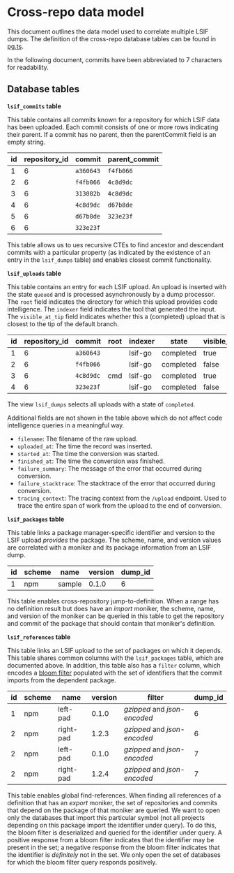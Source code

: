 # Cross-repo data model

This document outlines the data model used to correlate multiple LSIF dumps. The definition of the cross-repo database tables can be found in [pg.ts](../src/shared/models/pg.ts).

In the following document, commits have been abbreviated to 7 characters for readability.

## Database tables

**`lsif_commits` table**

This table contains all commits known for a repository for which LSIF data has been uploaded. Each commit consists of one or more rows indicating their parent. If a commit has no parent, then the parentCommit field is an empty string.

| id  | repository_id | commit    | parent_commit |
| --- | ------------- | --------- | ------------- |
| 1   | 6             | `a360643` | `f4fb066`     |
| 2   | 6             | `f4fb066` | `4c8d9dc`     |
| 3   | 6             | `313082b` | `4c8d9dc`     |
| 4   | 6             | `4c8d9dc` | `d67b8de`     |
| 5   | 6             | `d67b8de` | `323e23f`     |
| 6   | 6             | `323e23f` |               |

This table allows us to ues recursive CTEs to find ancestor and descendant commits with a particular property (as indicated by the existence of an entry in the `lsif_dumps` table) and enables closest commit functionality.

**`lsif_uploads` table**

This table contains an entry for each LSIF upload. An upload is inserted with the state `queued` and is processed asynchronously by a dump processor. The `root` field indicates the directory for which this upload provides code intelligence. The `indexer` field indicates the tool that generated the input. The `visible_at_tip` field indicates whether this a (completed) upload that is closest to the tip of the default branch.

| id  | repository_id | commit    | root | indexer | state     | visible_at_tip |
| --- | ------------- | --------- | ---- | ------- | --------- | -------------- |
| 1   | 6             | `a360643` |      | lsif-go | completed | true           |
| 2   | 6             | `f4fb066` |      | lsif-go | completed | false          |
| 3   | 6             | `4c8d9dc` | cmd  | lsif-go | completed | true           |
| 4   | 6             | `323e23f` |      | lsif-go | completed | false          |

The view `lsif_dumps` selects all uploads with a state of `completed`.

Additional fields are not shown in the table above which do not affect code intelligence queries in a meaningful way.

- `filename`: The filename of the raw upload.
- `uploaded_at`: The time the record was inserted.
- `started_at`: The time the conversion was started.
- `finished_at`: The time the conversion was finished.
- `failure_summary`: The message of the error that occurred during conversion.
- `failure_stacktrace`: The stacktrace of the error that occurred during conversion.
- `tracing_context`: The tracing context from the `/upload` endpoint. Used to trace the entire span of work from the upload to the end of conversion.

**`lsif_packages` table**

This table links a package manager-specific identifier and version to the LSIF upload _provides_ the package. The scheme, name, and version values are correlated with a moniker and its package information from an LSIF dump.

| id  | scheme | name   | version | dump_id |
| --- | ------ | ------ | ------- | ------- |
| 1   | npm    | sample | 0.1.0   | 6       |

This table enables cross-repository jump-to-definition. When a range has no definition result but does have an _import_ moniker, the scheme, name, and version of the moniker can be queried in this table to get the repository and commit of the package that should contain that moniker's definition.

**`lsif_references` table**

This table links an LSIF upload to the set of packages on which it depends. This table shares common columns with the `lsif_packages` table, which are documented above. In addition, this table also has a `filter` column, which encodes a [bloom filter](https://en.wikipedia.org/wiki/Bloom_filter) populated with the set of identifiers that the commit imports from the dependent package.

| id  | scheme | name      | version | filter                       | dump_id |
| --- | ------ | --------- | ------- | ---------------------------- | ------- |
| 1   | npm    | left-pad  | 0.1.0   | _gzipped_ and _json-encoded_ | 6       |
| 2   | npm    | right-pad | 1.2.3   | _gzipped_ and _json-encoded_ | 6       |
| 2   | npm    | left-pad  | 0.1.0   | _gzipped_ and _json-encoded_ | 7       |
| 2   | npm    | right-pad | 1.2.4   | _gzipped_ and _json-encoded_ | 7       |

This table enables global find-references. When finding all references of a definition that has an _export_ moniker, the set of repositories and commits that depend on the package of that moniker are queried. We want to open only the databases that import this particular symbol (not all projects depending on this package import the identifier under query). To do this, the bloom filter is deserialized and queried for the identifier under query. A positive response from a bloom filter indicates that the identifier may be present in the set; a negative response from the bloom filter indicates that the identifier is _definitely_ not in the set. We only open the set of databases for which the bloom filter query responds positively.
